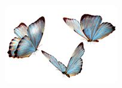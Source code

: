 <div style="text-align: center;">
    <img src="butterflies.png" style="border-radius: 15px; width: 300px" alt="Описание">
</div>
